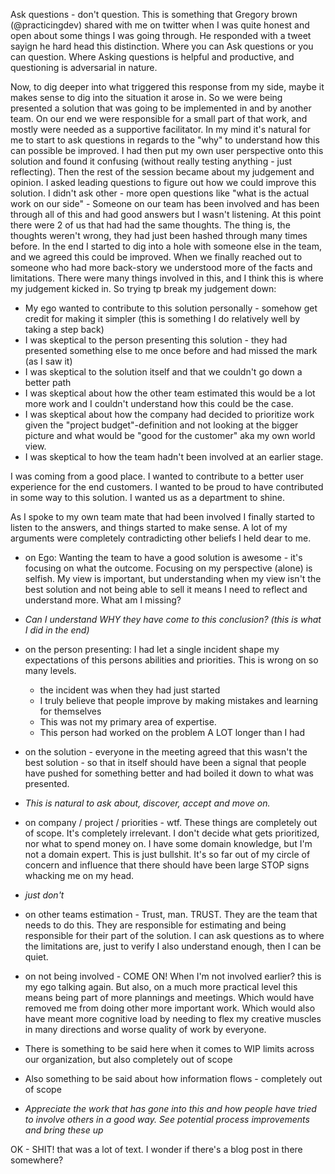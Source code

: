 Ask questions - don't question.
This is something that Gregory brown (@practicingdev) shared with me on twitter when I was quite honest and open about some things I was going through. He responded with a tweet sayign he hard head this distinction. Where you can Ask questions or you can question. Where Asking questions is helpful and productive, and questioning is adversarial in nature.

Now, to dig deeper into what triggered this response from my side, maybe it makes sense to dig into the situation it arose in. So we were being presented a solution that was going to be implemented in and by another team. On our end we were responsible for a small part of that work, and mostly were needed as a supportive facilitator. In my mind it's natural for me to start to ask questions in regards to the "why" to understand how this can possible be improved. I had then put my own user perspective onto this solution and found it confusing (without really testing anything - just reflecting). Then the rest of the session became about my judgement and opinion. I asked leading questions to figure out how we could improve this solution. I didn't ask other - more open questions like "what is the actual work on our side" - Someone on our team has been involved and has been through all of this and had good answers but I wasn't listening. At this point there were 2 of us that had had the same thoughts. The thing is, the thoughts weren't wrong, they had just been hashed through many times before. In the end I started to dig into a hole with someone else in the team, and we agreed this could be improved. When we finally reached out to someone who had more back-story we understood more of the facts and limitations. There were many things involved in this, and I think this is where my judgement kicked in. So trying tp break my judgement down:
 - My ego wanted to contribute to this solution personally - somehow get credit for making it simpler (this is something I do relatively well by taking a step back)
 - I was skeptical to the person presenting this solution - they had presented something else to me once before and had missed the mark (as I saw it)
 - I was skeptical to the solution itself and that we couldn't go down a better path 
 - I was skeptical about how the other team estimated this would be a lot more work and I couldn't understand how this could be the case.
 - I was skeptical about how the company had decided to prioritize work given the "project budget"-definition and not looking at the bigger picture and what would be "good for the customer" aka my own world view.
 - I was skeptical to how the team hadn't been involved at an earlier stage.

 I was coming from a good place. I wanted to contribute to a better user experience for the end customers. I wanted to be proud to have contributed in some way to this solution. I wanted us as a department to shine.

 As I spoke to my own team mate that had been involved I finally started to listen to the answers, and things started to make sense. A lot of my arguments were completely contradicting other beliefs I held dear to me.

 - on Ego: Wanting the team to have a good solution is awesome - it's focusing on what the outcome. Focusing on my perspective (alone) is selfish. My view is important, but understanding when my view isn't the best solution and not being able to sell it means I need to reflect and understand more. What am I missing? 
  - *Can I understand WHY they have come to this conclusion? (this is what I did in the end)*
 
 - on the person presenting: I had let a single incident shape my expectations of this persons abilities and priorities. This is wrong on so many levels. 
   - the incident was when they had just started
   - I truly believe that people improve by making mistakes and learning for themselves
   - This was not my primary area of expertise. 
   - This person had worked on the problem A LOT longer than I had

 - on the solution - everyone in the meeting agreed that this wasn't the best solution - so that in itself should have been a signal that people have pushed for something better and had boiled it down to what was presented. 
  - *This is natural to ask about, discover, accept and move on.*
 
 - on company / project / priorities - wtf. These things are completely out of scope. It's completely irrelevant. I don't decide what gets prioritized, nor what to spend money on. I have some domain knowledge, but I'm not a domain expert. This is just bullshit. It's so far out of my circle of concern and influence that there should have been large STOP signs whacking me on my head.
  - *just don't*

 - on other teams estimation - Trust, man. TRUST. They are the team that needs to do this. They are responsible for estimating and being responsible for their part of the solution. I can ask questions as to where the limitations are, just to verify I also understand enough, then I can be quiet.

 - on not being involved - COME ON! When I'm not involved earlier? this is my ego talking again. But also, on a much more practical level this means being part of more plannings and meetings. Which would have removed me from doing other more important work. Which would also have meant more cognitive load by needing to flex my creative muscles in many directions and worse quality of work by everyone.
  - There is something to be said here when it comes to WIP limits across our organization, but also completely out of scope
  - Also something to be said about how information flows - completely out of scope
  - *Appreciate the work that has gone into this and how people have tried to involve others in a good way. See potential process improvements and bring these up*
 
OK - SHIT! that was a lot of text. I wonder if there's a blog post in there somewhere?